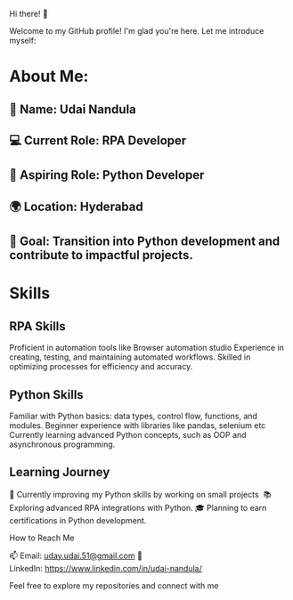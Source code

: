 Hi there! 👋

Welcome to my GitHub profile! I'm glad you're here. Let me introduce myself:

# About Me:

## 🌟 Name: Udai Nandula
## 💻 Current Role: RPA Developer
## 🐍 Aspiring Role: Python Developer
## 🌍 Location: Hyderabad
## 🎯 Goal: Transition into Python development and contribute to impactful projects.

# Skills

## RPA Skills

Proficient in automation tools like Browser automation studio
Experience in creating, testing, and maintaining automated workflows.
Skilled in optimizing processes for efficiency and accuracy.

## Python Skills

Familiar with Python basics: data types, control flow, functions, and modules.
Beginner experience with libraries like pandas, selenium etc
Currently learning advanced Python concepts, such as OOP and asynchronous programming.

## Learning Journey

🌱 Currently improving my Python skills by working on small projects 
📚 Exploring advanced RPA integrations with Python.
🎓 Planning to earn certifications in Python development.

How to Reach Me

📫 Email: uday.udai.51@gmail.com
💼 LinkedIn: https://www.linkedin.com/in/udai-nandula/

Feel free to explore my repositories and connect with me
